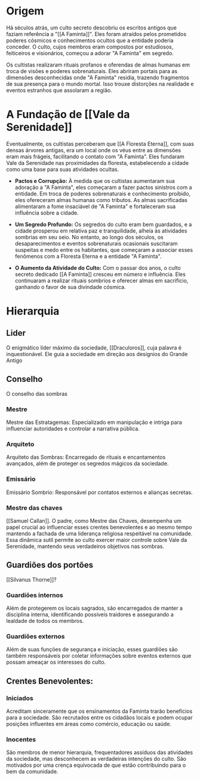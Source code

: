 # Origem
Há séculos atrás, um culto secreto descobriu os escritos antigos que faziam referência a "[[A Faminta]]". Eles foram atraídos pelos prometidos poderes cósmicos e conhecimentos ocultos que a entidade poderia conceder. O culto, cujos membros eram compostos por estudiosos, feiticeiros e visionários, começou a adorar "A Faminta" em segredo.
  
Os cultistas realizaram rituais profanos e oferendas de almas humanas em troca de visões e poderes sobrenaturais. Eles abriram portais para as dimensões desconhecidas onde "A Faminta" residia, trazendo fragmentos de sua presença para o mundo mortal. Isso trouxe distorções na realidade e eventos estranhos que assolaram a região.
  
# A Fundação de [[Vale da Serenidade]]
Eventualmente, os cultistas perceberam que [[A Floresta Eterna]], com suas densas árvores antigas, era um local onde os véus entre as dimensões eram mais frágeis, facilitando o contato com "A Faminta". Eles fundaram Vale da Serenidade nas proximidades da floresta, estabelecendo a cidade como uma base para suas atividades ocultas.
  
- **Pactos e Corrupção:** À medida que os cultistas aumentaram sua adoração a "A Faminta", eles começaram a fazer pactos sinistros com a entidade. Em troca de poderes sobrenaturais e conhecimento proibido, eles ofereceram almas humanas como tributos. As almas sacrificadas alimentaram a fome insaciável de "A Faminta" e fortaleceram sua influência sobre a cidade.
  
- **Um Segredo Profundo:** Os segredos do culto eram bem guardados, e a cidade prosperou em relativa paz e tranquilidade, alheia às atividades sombrias em seu seio. No entanto, ao longo dos séculos, os desaparecimentos e eventos sobrenaturais ocasionais suscitaram suspeitas e medo entre os habitantes, que começaram a associar esses fenômenos com a Floresta Eterna e a entidade "A Faminta".

- **O Aumento da Atividade do Culto:** Com o passar dos anos, o culto secreto dedicado [[A Faminta]] cresceu em número e influência. Eles continuaram a realizar rituais sombrios e oferecer almas em sacrifício, ganhando o favor de sua divindade cósmica.

# Hierarquia

## Lider
O enigmático líder máximo da sociedade, [[Draculoros]], cuja palavra é inquestionável. Ele guia a sociedade em direção aos desígnios do Grande Antigo
## Conselho
O conselho das sombras
### Mestre
Mestre das Estratagemas: Especializado em manipulação e intriga para influenciar autoridades e controlar a narrativa pública.
### Arquiteto
Arquiteto das Sombras: Encarregado de rituais e encantamentos avançados, além de proteger os segredos mágicos da sociedade.
### Emissário
Emissário Sombrio: Responsável por contatos externos e alianças secretas.
### Mestre das chaves
[[Samuel Callan]]. O padre, como Mestre das Chaves, desempenha um papel crucial ao influenciar esses crentes benevolentes e ao mesmo tempo mantendo a fachada de uma liderança religiosa respeitável na comunidade. Essa dinâmica sutil permite ao culto exercer maior controle sobre Vale da Serenidade, mantendo seus verdadeiros objetivos nas sombras.
## Guardiões dos portões
[[Silvanus Thorne]]?
### Guardiões internos
Além de protegerem os locais sagrados, são encarregados de manter a disciplina interna, identificando possíveis traidores e assegurando a lealdade de todos os membros.
### Guardiões externos
Além de suas funções de segurança e iniciação, esses guardiões são também responsáveis por coletar informações sobre eventos externos que possam ameaçar os interesses do culto.

## Crentes Benevolentes:

### Iniciados
Acreditam sinceramente que os ensinamentos da Faminta trarão benefícios para a sociedade. São recrutados entre os cidadãos locais e podem ocupar posições influentes em áreas como comércio, educação ou saúde.
### Inocentes
São membros de menor hierarquia, frequentadores assíduos das atividades da sociedade, mas desconhecem as verdadeiras intenções do culto. São motivados por uma crença equivocada de que estão contribuindo para o bem da comunidade.